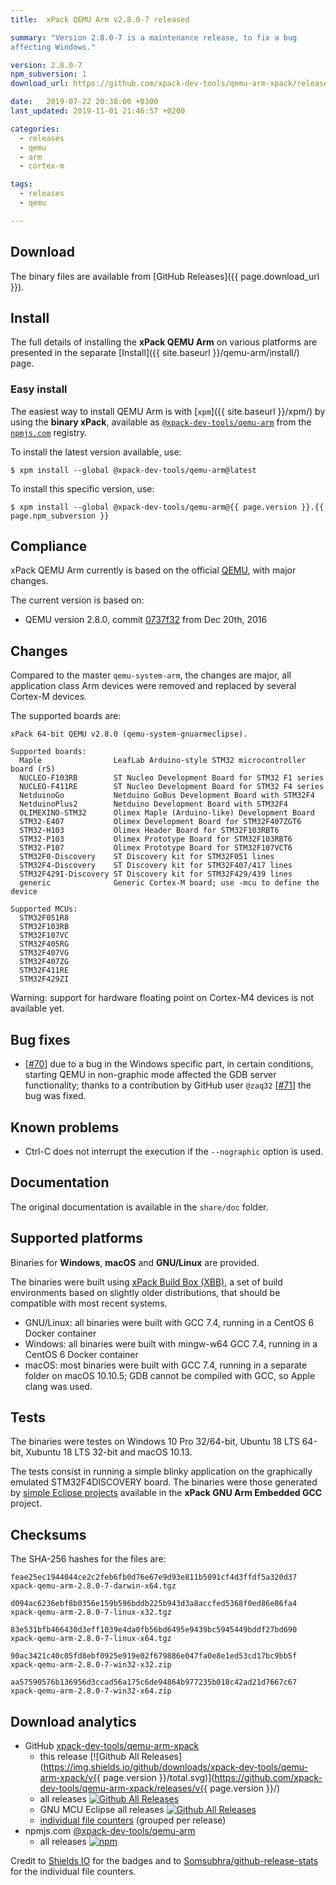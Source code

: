 ```yaml
---
title:  xPack QEMU Arm v2.8.0-7 released

summary: "Version 2.8.0-7 is a maintenance release, to fix a bug
affecting Windows."

version: 2.8.0-7
npm_subversion: 1
download_url: https://github.com/xpack-dev-tools/qemu-arm-xpack/releases/tag/v2.8.0-7/

date:   2019-07-22 20:38:00 +0300
last_updated: 2019-11-01 21:46:57 +0200

categories:
  - releases
  - qemu
  - arm
  - cortex-m

tags:
  - releases
  - qemu

---
```


## Download

The binary files are available from [GitHub Releases]({{ page.download_url }}).

## Install

The full details of installing the **xPack QEMU Arm** on various platforms
are presented in the separate 
[Install]({{ site.baseurl }}/qemu-arm/install/) page.

### Easy install 

The easiest way to install QEMU Arm is with 
[`xpm`]({{ site.baseurl }}/xpm/)
by using the **binary xPack**, available as 
[`@xpack-dev-tools/qemu-arm`](https://www.npmjs.com/package/@xpack-dev-tools/qemu-arm)
from the [`npmjs.com`](https://www.npmjs.com) registry.

To install the latest version available, use:

```console
$ xpm install --global @xpack-dev-tools/qemu-arm@latest
```

To install this specific version, use:

```console
$ xpm install --global @xpack-dev-tools/qemu-arm@{{ page.version }}.{{ page.npm_subversion }}
```

## Compliance

xPack QEMU Arm currently is based on the official [QEMU](http://www.qemu.org), 
with major changes.

The current version is based on: 

- QEMU version 2.8.0, commit [0737f32](https://github.com/xpack-dev-tools/qemu/commit/0737f32daf35f3730ed2461ddfaaf034c2ec7ff0) from Dec 20th, 2016

## Changes

Compared to the master `qemu-system-arm`, the changes are major, all 
application class Arm 
devices were removed and replaced by several Cortex-M devices.

The supported boards are:

```console
xPack 64-bit QEMU v2.8.0 (qemu-system-gnuarmeclipse).

Supported boards:
  Maple                LeafLab Arduino-style STM32 microcontroller board (r5)
  NUCLEO-F103RB        ST Nucleo Development Board for STM32 F1 series
  NUCLEO-F411RE        ST Nucleo Development Board for STM32 F4 series
  NetduinoGo           Netduino GoBus Development Board with STM32F4
  NetduinoPlus2        Netduino Development Board with STM32F4
  OLIMEXINO-STM32      Olimex Maple (Arduino-like) Development Board
  STM32-E407           Olimex Development Board for STM32F407ZGT6
  STM32-H103           Olimex Header Board for STM32F103RBT6
  STM32-P103           Olimex Prototype Board for STM32F103RBT6
  STM32-P107           Olimex Prototype Board for STM32F107VCT6
  STM32F0-Discovery    ST Discovery kit for STM32F051 lines
  STM32F4-Discovery    ST Discovery kit for STM32F407/417 lines
  STM32F429I-Discovery ST Discovery kit for STM32F429/439 lines
  generic              Generic Cortex-M board; use -mcu to define the device

Supported MCUs:
  STM32F051R8
  STM32F103RB
  STM32F107VC
  STM32F405RG
  STM32F407VG
  STM32F407ZG
  STM32F411RE
  STM32F429ZI
```

Warning: support for hardware floating point on Cortex-M4 devices is not
available yet.

## Bug fixes

- [[#70](https://github.com/gnu-mcu-eclipse/qemu/issues/70)] due to a bug 
  in the Windows specific part, in certain conditions, starting QEMU in
  non-graphic mode affected the GDB server functionality; thanks to a 
  contribution by GitHub user `@zaq32` 
  [[#71](https://github.com/gnu-mcu-eclipse/qemu/pull/71)] the bug was fixed.

## Known problems

- Ctrl-C does not interrupt the execution if the `--nographic` option is used.

## Documentation

The original documentation is available in the `share/doc` folder.

## Supported platforms

Binaries for **Windows**, **macOS** and **GNU/Linux** are provided.

The binaries were built using 
[xPack Build Box (XBB)](https://github.com/xpack/xpack-build-box), a set 
of build environments based on slightly older distributions, that should be 
compatible with most recent systems.

- GNU/Linux: all binaries were built with GCC 7.4, running in a CentOS 6 
  Docker container
- Windows: all binaries were built with mingw-w64 GCC 7.4, running in a 
  CentOS 6 Docker container 
- macOS: most binaries were built with GCC 7.4, running in a separate  
  folder on macOS 10.10.5; GDB cannot be compiled with GCC, so Apple 
  clang was used.

## Tests

The binaries were testes on Windows 10 Pro 32/64-bit, Ubuntu 18 LTS 64-bit,
Xubuntu 18 LTS 32-bit and macOS 10.13.

The tests consist in running a simple blinky application
on the graphically emulated STM32F4DISCOVERY board. The binaries were
those generated by 
[simple Eclipse projects](https://github.com/xpack-dev-tools/arm-none-eabi-gcc-xpack/tree/xpack/tests/eclipse)
available in the **xPack GNU Arm Embedded GCC** project.

## Checksums

The SHA-256 hashes for the files are:

```
feae25ec1944044ce2c2feb6fb0d76e67e9d93e811b5091cf4d3ffdf5a320d37 
xpack-qemu-arm-2.8.0-7-darwin-x64.tgz

d094ac6236ebf8b0356e159b596bddb225b943d3a8accfed5368f0ed86e86fa4 
xpack-qemu-arm-2.8.0-7-linux-x32.tgz

83e531bfb466430d3eff1039e4da0fb56bd6495e9439bc5945449bddf27bd690 
xpack-qemu-arm-2.8.0-7-linux-x64.tgz

90ac3421c40c05fd8ebf0925e919e02f679886e047fa0e8e1ed53cd17bc9bb5f 
xpack-qemu-arm-2.8.0-7-win32-x32.zip

aa57590576b136956d3ccad56a175c6de94864b977235b018c42ad21d7667c67 
xpack-qemu-arm-2.8.0-7-win32-x64.zip
```

## Download analytics

- GitHub [xpack-dev-tools/qemu-arm-xpack](https://github.com/xpack-dev-tools/qemu-arm-xpack/)
  * this release [![Github All Releases](https://img.shields.io/github/downloads/xpack-dev-tools/qemu-arm-xpack/v{{ page.version }}/total.svg)](https://github.com/xpack-dev-tools/qemu-arm-xpack/releases/v{{ page.version }}/)
  - all releases [![Github All Releases](https://img.shields.io/github/downloads/xpack-dev-tools/qemu-arm-xpack/total.svg)](https://github.com/xpack-dev-tools/qemu-arm-xpack/releases/)
  - GNU MCU Eclipse all releases [![Github All Releases](https://img.shields.io/github/downloads/gnu-mcu-eclipse/qemu/total.svg)](https://github.com/gnu-mcu-eclipse/qemu/releases/)
  - [individual file counters](https://www.somsubhra.com/github-release-stats/?username=xpack-dev-tools&repository=qemu-arm-xpack) (grouped per release)
- npmjs.com [@xpack-dev-tools/qemu-arm](https://www.npmjs.com/package/@xpack-dev-tools/qemu-arm)
  - all releases [![npm](https://img.shields.io/npm/dt/@xpack-dev-tools/qemu-arm.svg)](https://www.npmjs.com/package/@xpack-dev-tools/qemu-arm/)

Credit to [Shields IO](https://shields.io) for the badges and to 
[Somsubhra/github-release-stats](https://github.com/Somsubhra/github-release-stats) 
for the individual file counters.
